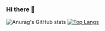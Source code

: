 ### Hi there 👋

![Anurag's GitHub stats](https://github-readme-stats.vercel.app/api?username=uruzunyaa&show_icons=true&theme=merko)
[![Top Langs](https://github-readme-stats.vercel.app/api/top-langs/?username=uruzunyaa&theme=merko&layout=compact)](https://github.com/uruzunyaa/github-readme-stats)
